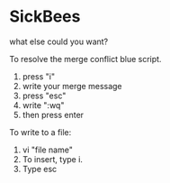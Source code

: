# SickBees
what else could you want?

To resolve the merge conflict blue script.
1. press "i"
2. write your merge message
3. press "esc"
4. write ":wq"
5. then press enter

To write to a file:
1. vi "file name"
2. To insert, type i.
3. Type esc
